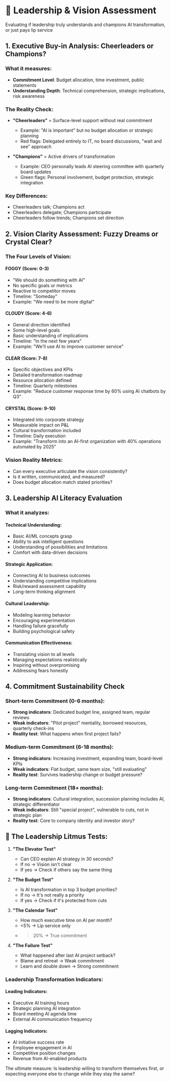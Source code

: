 # 👔 Leadership & Vision Assessment

Evaluating if leadership truly understands and champions AI transformation, or just pays lip service

## 1. Executive Buy-in Analysis: Cheerleaders or Champions?

### What it measures:
- **Commitment Level**: Budget allocation, time investment, public statements
- **Understanding Depth**: Technical comprehension, strategic implications, risk awareness

### The Reality Check:
- **"Cheerleaders"** = Surface-level support without real commitment
  - Example: "AI is important" but no budget allocation or strategic planning
  - Red flags: Delegated entirely to IT, no board discussions, "wait and see" approach
  
- **"Champions"** = Active drivers of transformation
  - Example: CEO personally leads AI steering committee with quarterly board updates
  - Green flags: Personal involvement, budget protection, strategic integration

### Key Differences:
- Cheerleaders talk; Champions act
- Cheerleaders delegate; Champions participate
- Cheerleaders follow trends; Champions set direction

## 2. Vision Clarity Assessment: Fuzzy Dreams or Crystal Clear?

### The Four Levels of Vision:

#### FOGGY (Score: 0-3)
- "We should do something with AI"
- No specific goals or metrics
- Reactive to competitor moves
- Timeline: "Someday"
- Example: "We need to be more digital"

#### CLOUDY (Score: 4-6)
- General direction identified
- Some high-level goals
- Basic understanding of implications
- Timeline: "In the next few years"
- Example: "We'll use AI to improve customer service"

#### CLEAR (Score: 7-8)
- Specific objectives and KPIs
- Detailed transformation roadmap
- Resource allocation defined
- Timeline: Quarterly milestones
- Example: "Reduce customer response time by 60% using AI chatbots by Q3"

#### CRYSTAL (Score: 9-10)
- Integrated into corporate strategy
- Measurable impact on P&L
- Cultural transformation included
- Timeline: Daily execution
- Example: "Transform into an AI-first organization with 40% operations automated by 2025"

### Vision Reality Metrics:
- Can every executive articulate the vision consistently?
- Is it written, communicated, and measured?
- Does budget allocation match stated priorities?

## 3. Leadership AI Literacy Evaluation

### What it analyzes:

#### Technical Understanding:
- Basic AI/ML concepts grasp
- Ability to ask intelligent questions
- Understanding of possibilities and limitations
- Comfort with data-driven decisions

#### Strategic Application:
- Connecting AI to business outcomes
- Understanding competitive implications
- Risk/reward assessment capability
- Long-term thinking alignment

#### Cultural Leadership:
- Modeling learning behavior
- Encouraging experimentation
- Handling failure gracefully
- Building psychological safety

#### Communication Effectiveness:
- Translating vision to all levels
- Managing expectations realistically
- Inspiring without overpromising
- Addressing fears honestly

## 4. Commitment Sustainability Check

### Short-term Commitment (0-6 months):
- **Strong indicators**: Dedicated budget line, assigned team, regular reviews
- **Weak indicators**: "Pilot project" mentality, borrowed resources, quarterly check-ins
- **Reality test**: What happens when first project fails?

### Medium-term Commitment (6-18 months):
- **Strong indicators**: Increasing investment, expanding team, board-level KPIs
- **Weak indicators**: Flat budget, same team size, "still evaluating"
- **Reality test**: Survives leadership change or budget pressure?

### Long-term Commitment (18+ months):
- **Strong indicators**: Cultural integration, succession planning includes AI, strategic differentiator
- **Weak indicators**: Still "special project", vulnerable to cuts, not in strategic plan
- **Reality test**: Core to company identity and investor story?

## 🎯 The Leadership Litmus Tests:

1. **"The Elevator Test"**
   - Can CEO explain AI strategy in 30 seconds?
   - If no → Vision isn't clear
   - If yes → Check if others say the same thing

2. **"The Budget Test"**
   - Is AI transformation in top 3 budget priorities?
   - If no → It's not really a priority
   - If yes → Check if it's protected from cuts

3. **"The Calendar Test"**
   - How much executive time on AI per month?
   - <5% → Lip service only
   - >20% → True commitment

4. **"The Failure Test"**
   - What happened after last AI project setback?
   - Blame and retreat → Weak commitment
   - Learn and double down → Strong commitment

### Leadership Transformation Indicators:

#### Leading Indicators:
- Executive AI training hours
- Strategic planning AI integration
- Board meeting AI agenda time
- External AI communication frequency

#### Lagging Indicators:
- AI initiative success rate
- Employee engagement in AI
- Competitive position changes
- Revenue from AI-enabled products

The ultimate measure: Is leadership willing to transform themselves first, or expecting everyone else to change while they stay the same?